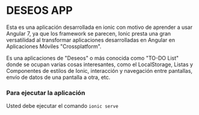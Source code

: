 # DESEOS APP
Esta es una aplicación desarrollada en ionic con motivo de aprender a usar Angular 7, ya que los framework se parecen, Ionic presta una gran versatilidad al transformar aplicaciones desarrolladas en Angular en Aplicaciones Móviles "Crossplatform".

Es una aplicaciones de "Deseos" o más conocida como "TO-DO List" donde se ocupan varias cosas interesantes, como el LocalStorage, Listas y Componentes de estilos de Ionic, interacción y navegación entre pantallas, envío de datos de una pantalla a otra, etc.

### Para ejecutar la aplicación
Usted debe ejecutar el comando ``ionic serve ``